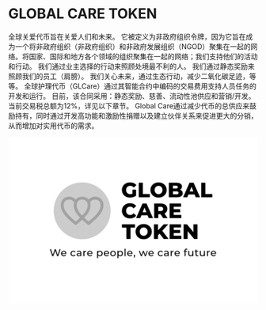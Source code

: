 # GLOBAL CARE TOKEN

全球关爱代币旨在关爱人们和未来。
它被定义为非政府组织令牌，因为它旨在成为一个将非政府组织（非政府组织）和非政府发展组织（NGOD）聚集在一起的网络。将国家、国际和地方各个领域的组织聚集在一起的网络；我们支持他们的活动和行动。
我们通过业主选择的行动来照顾处境最不利的人。
我们通过静态奖励来照顾我们的员工（肩膀）。
我们关心未来，通过生态行动，减少二氧化碳足迹，等等。
全球护理代币（GLCare）通过其智能合约中编码的交易费用支持人员任务的开发和运行。
目前，该合同采用：静态奖励、慈善、流动性池供应和营销/开发。当前交易税总额为12%，详见以下章节。
Global Care通过减少代币的总供应来鼓励持有，同时通过开发高功能和激励性捐赠以及建立伙伴关系来促进更大的分销，从而增加对实用代币的需求。

![globalcaretoken-dapp-other-bsc-image1_6f47174fda8ee26476b311b233e4b149](globalcaretoken-dapp-other-bsc-image1_6f47174fda8ee26476b311b233e4b149.png)
